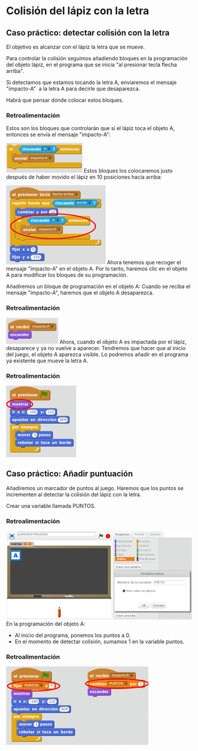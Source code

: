 
# Colisión del lápiz con la letra

## Caso práctico: detectar colisión con la letra

El objetivo es alcanzar con el lápiz la letra que se mueve.

Para controlar la colisión seguimos añadiendo bloques en la programación del objeto lápiz, en el programa que se inicia "al presionar tecla flecha arriba".

Si detectamos que estamos tocando la letra A, enviaremos el mensaje "impacto-A"  a la letra A para decirle que desaparezca.

Habrá que pensar dónde colocar estos bloques.



### Retroalimentación

Estos son los bloques que controlarán que si el lápiz toca el objeto A, entonces se envía el mensaje "impacto-A":

![](img/Seleccion_055.png)
Estos bloques los colocaremos justo después de haber movido el lápiz en 10 posiciones hacia arriba:

![](img/Seleccion_056.png)
Ahora tenemos que recoger el mensaje "impacto-A" en el objeto A. Por lo tanto, haremos clic en el objeto A para modificar los bloques de su programación.

Añadiremos un bloque de programación en el objeto A: Cuando se reciba el mensaje "impacto-A", haremos que el objeto A desaparezca.



### Retroalimentación

![](img/Seleccion_058.png)
Ahora, cuando el objeto A es impactada por el lápiz, desaparece y ya no vuelve a aparecer. Tendremos que hacer que al inicio del juego, el objeto A aparezca visible. Lo podremos añadir en el programa ya existente que mueve la letra A.



### Retroalimentación

![](img/Seleccion_059.png)
## Caso práctico: Añadir puntuación

Añadiremos un marcador de puntos al juego. Haremos que los puntos se incrementen al detectar la colisión del lápiz con la letra.

Crear una variable llamada PUNTOS.



### Retroalimentación

![](img/Seleccion_060.png)
En la programación del objeto A:

- Al inicio del programa, ponemos los puntos a 0.
- En el momento de detectar colisión, sumamos 1 en la variable puntos.



### Retroalimentación

![](img/Seleccion_061.png)
